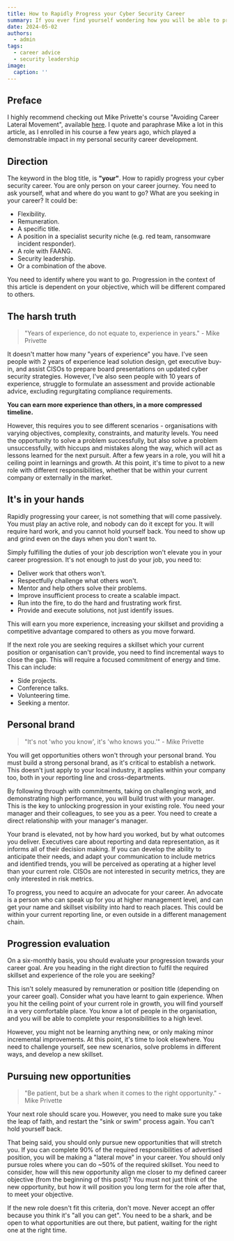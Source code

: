 ```yaml
---
title: How to Rapidly Progress your Cyber Security Career
summary: If you ever find yourself wondering how you will be able to progress your cyber security career in the direction you want, this article is for you. We all have different objectives, whether that be flexibility, a position in specialist security niche, a certain amount of remuneration or a specific title.
date: 2024-05-02
authors:
  - admin
tags:
  - career advice
  - security leadership
image:
  caption: ''
---
```

## Preface
I highly recommend checking out Mike Privette's course "Avoiding Career Lateral Movement", available [here](https://mikeprivette.gumroad.com/l/avoiding-lateral-movement). I quote and paraphrase Mike a lot in this article, as I enrolled in his course a few years ago, which played a demonstrable impact in my personal security career development. 

## Direction
The keyword in the blog title, is **"your"**. How to rapidly progress your cyber security career. You are only person on your career journey. You need to ask yourself, what and where do you want to go? What are you seeking in your career? It could be:
* Flexibility.
* Remuneration.
* A specific title. 
* A position in a specialist security niche (e.g. red team, ransomware incident responder).
* A role with FAANG. 
* Security leadership. 
* Or a combination of the above. 

You need to identify where you want to go. Progression in the context of this article is dependent on your objective, which will be different compared to others. 

## The harsh truth
> "Years of experience, do not equate to, experience in years." - Mike Privette

It doesn't matter how many "years of experience" you have. I've seen people with 2 years of experience lead solution design, get executive buy-in, and assist CISOs to prepare board presentations on updated cyber security strategies. However, I've also seen people with 10 years of experience, struggle to formulate an assessment and provide actionable advice, excluding regurgitating compliance requirements.

**You can earn more experience than others, in a more compressed timeline.**

However, this requires you to see different scenarios - organisations with varying objectives, complexity, constraints, and maturity levels. You need the opportunity to solve a problem successfully, but also solve a problem unsuccessfully, with hiccups and mistakes along the way, which will act as lessons learned for the next pursuit. After a few years in a role, you will hit a ceiling point in learnings and growth. At this point, it's time to pivot to a new role with different responsibilities, whether that be within your current company or externally in the market.

## It's in your hands
Rapidly progressing your career, is not something that will come passively. You must play an active role, and nobody can do it except for you. It will require hard work, and you cannot hold yourself back. You need to show up and grind even on the days when you don't want to. 

Simply fulfilling the duties of your job description won't elevate you in your career progression. It's not enough to just do your job, you need to:
* Deliver work that others won't. 
* Respectfully challenge what others won't. 
* Mentor and help others solve their problems.
* Improve insufficient process to create a scalable impact. 
* Run into the fire, to do the hard and frustrating work first. 
* Provide and execute solutions, not just identify issues. 

This will earn you more experience, increasing your skillset and providing a competitive advantage compared to others as you move forward.

If the next role you are seeking requires a skillset which your current position or organisation can't provide, you need to find incremental ways to close the gap. This will require a focused commitment of energy and time. This can include:
* Side projects.
* Conference talks.
* Volunteering time.
* Seeking a mentor.

## Personal brand
> "It's not 'who you know', it's 'who knows you.'" - Mike Privette

You will get opportunities others won't through your personal brand. You must build a strong personal brand, as it's critical to establish a network. This doesn't just apply to your local industry, it applies within your company too, both in your reporting line and cross-departments. 

By following through with commitments, taking on challenging work, and demonstrating high performance, you will build trust with your manager. This is the key to unlocking progression in your existing role. You need your manager and their colleagues, to see you as a peer. You need to create a direct relationship with your manager's manager. 

Your brand is elevated, not by how hard you worked, but by what outcomes you deliver. Executives care about reporting and data representation, as it informs all of their decision making. If you can develop the ability to anticipate their needs, and adapt your communication to include metrics and identified trends, you will be perceived as operating at a higher level than your current role. CISOs are not interested in security metrics, they are only interested in risk metrics. 

To progress, you need to acquire an advocate for your career. An advocate is a person who can speak up for you at higher management level, and can get your name and skillset visibility into hard to reach places. This could be within your current reporting line, or even outside in a different management chain.

## Progression evaluation
On a six-monthly basis, you should evaluate your progression towards your career goal. Are you heading in the right direction to fulfil the required skillset and experience of the role you are seeking? 

This isn't solely measured by remuneration or position title (depending on your career goal). Consider what you have learnt to gain experience. When you hit the ceiling point of your current role in growth, you will find yourself in a very comfortable place. You know a lot of people in the organisation, and you will be able to complete your responsibilities to a high level. 

However, you might not be learning anything new, or only making minor incremental improvements. At this point, it's time to look elsewhere. You need to challenge yourself, see new scenarios, solve problems in different ways, and develop a new skillset. 

## Pursuing new opportunities
> "Be patient, but be a shark when it comes to the right opportunity." - Mike Privette

Your next role should scare you. However, you need to make sure you take the leap of faith, and restart the "sink or swim" process again. You can't hold yourself back. 

That being said, you should only pursue new opportunities that will stretch you. If you can complete 90% of the required responsibilities of advertised position, you will be making a "lateral move" in your career. You should only pursue roles where you can do ~50% of the required skillset. You need to consider, how will this new opportunity align me closer to my defined career objective (from the beginning of this post)? You must not just think of the new opportunity, but how it will position you long term for the role after that, to meet your objective. 

If the new role doesn't fit this criteria, don't move. Never accept an offer because you think it's "all you can get". You need to be a shark, and be open to what opportunities are out there, but patient, waiting for the right one at the right time. 
